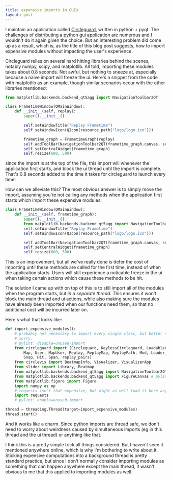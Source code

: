 ```yaml
---
title: expensive imports in GUIs
layout: post
---
```


I maintain an application called [Circleguard](https://github.com/circleguard/circleguard), written in python + pyqt. The challenges of distributing a python gui application are numerous and I wouldn't do it again given the choice. But an interesting problem did come up as a result, which is, as the title of this blog post suggests, how to import expensive modules without impacting the user's experience.

Circleguard relies on several hard hitting libraries behind the scenes, notably numpy, scipy, and matplotlib. All told, importing these modules takes about 0.8 seconds. Not awful, but nothing to sneeze at, especially because a naive import will freeze the ui. Here's a snippet from the code with matplotlib as an example, though similar scenarios occur with the other libraries mentioned:

```python
from matplotlib.backends.backend_qt5agg import NavigationToolbar2QT

class FrametimeWindow(QMainWindow):
    def __init__(self, replay):
        super().__init__()

        self.setWindowTitle("Replay Frametime")
        self.setWindowIcon(QIcon(resource_path("logo/logo.ico")))

        frametime_graph = FrametimeGraph(replay)
        self.addToolBar(NavigationToolbar2QT(frametime_graph.canvas, self))
        self.setCentralWidget(frametime_graph)
        self.resize(600, 500)
```

since the import is at the top of the file, this import will whenever the application first starts, and block the ui thread until the import is complete. That's 0.8 seconds added to the time it takes for circleguard to launch every time!

How can we alleviate this? The most obvious answer is to simply move the import, assuming you're not calling any methods when the application first starts which import these expensive modules:

```python
class FrametimeWindow(QMainWindow):
    def __init__(self, frametime_graph):
        super().__init__()
        from matplotlib.backends.backend_qt5agg import NavigationToolbar2QT
        self.setWindowTitle("Replay Frametime")
        self.setWindowIcon(QIcon(resource_path("logo/logo.ico")))

        self.addToolBar(NavigationToolbar2QT(frametime_graph.canvas, self))
        self.setCentralWidget(frametime_graph)
        self.resize(600, 500)
```

This is an improvement, but all we've really done is defer the cost of importing until these methods are called for the first time, instead of when the application starts. Users will still experience a noticable freeze in the ui when taking certain actions which cause these methods to be hit.

The solution I came up with on top of this is to still import all of the modules when the program starts, but *in a separate thread*. This ensures it won't block the main thread and ui actions, while also making sure the modules have already been imported when our functions need them, so that no additional cost will be incurred later on.

Here's what that looks like:

```python
def import_expensive_modules():
    # probably not necessary to import every single class, but better safe than
    # sorry.
    # pylint: disable=unused-import
    from circleguard import (Circleguard, KeylessCircleguard, LoadableContainer,
        Map, User, MapUser, Replay, ReplayMap, ReplayPath, Mod, Loader,
        Snap, Hit, Span, replay_pairs)
    from circlevis import BeatmapInfo, Visualizer, VisualizerApp
    from slider import Library, Beatmap
    from matplotlib.backends.backend_qt5agg import NavigationToolbar2QT
    from matplotlib.backends.backend_qt5agg import FigureCanvas # pylint: disable=no-name-in-module
    from matplotlib.figure import Figure
    import numpy as np
    # requests isn't that expensive, but might as well load it here anyway
    import requests
    # pylint: enable=unused-import

thread = threading.Thread(target=import_expensive_modules)
thread.start()
```

And it works like a charm. Since python imports are thread safe, we don't need to worry about weirdness caused by simultaneous imports (eg in this thread and the ui thread) or anything like that.

I think this is a pretty simple trick all things considered. But I haven't seen it mentioned anywhere online, which is why I'm bothering to write about it. Sticking expensive computations into a background thread is pretty standard practice, but since I don't normally consider importing modules as something that can  happen anywhere except the main thread, it wasn't obvious to me that this applied to importing modules as well.
